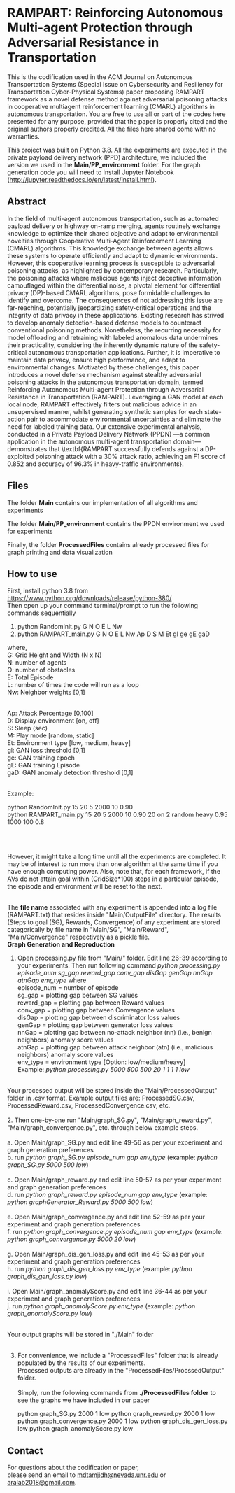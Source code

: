 # RAMPART: Reinforcing Autonomous Multi-agent Protection through Adversarial Resistance in Transportation

This is the codification used in the ACM Journal on Autonomous Transportation Systems (Special Issue on Cybersecurity and Resiliency for Transportation Cyber-Physical Systems) paper proposing RAMPART framework as a novel defense method against adversarial poisoning attacks in cooperative multiagent reinforcement learning (CMARL) algorithms in autonomous transportation. You are free to use all or part of the codes here presented for any purpose, provided that the paper is properly cited and the original authors properly credited. All the files here shared come with no warranties.


This project was built on Python 3.8. All the experiments are executed in the private payload delivery network (PPD) architecture, we included the version we used in the **Main/PP_environment** folder. For the graph generation code you will need to install Jupyter Notebook (http://jupyter.readthedocs.io/en/latest/install.html).

## Abstract
In the field of multi-agent autonomous transportation, such as automated payload delivery or highway on-ramp merging, agents routinely exchange knowledge to optimize their shared objective and adapt to environmental novelties through Cooperative Multi-Agent Reinforcement Learning (CMARL) algorithms. This knowledge exchange between agents allows these systems to operate efficiently and adapt to dynamic environments. However, this cooperative learning process is susceptible to adversarial poisoning attacks, as highlighted by contemporary research. Particularly, the poisoning attacks where malicious agents inject deceptive information camouflaged within the differential noise, a pivotal element for differential privacy (DP)-based CMARL algorithms, pose formidable challenges to identify and overcome. The consequences of not addressing this issue are far-reaching, potentially jeopardizing safety-critical operations and the integrity of data privacy in these applications. Existing research has strived to develop anomaly detection-based defense models to counteract conventional poisoning methods. Nonetheless, the recurring necessity for model offloading and retraining with labeled anomalous data undermines their practicality, considering the inherently dynamic nature of the safety-critical autonomous transportation applications. Further, it is imperative to maintain data privacy, ensure high performance, and adapt to environmental changes. Motivated by these challenges, this paper introduces a novel defense mechanism against stealthy adversarial poisoning attacks in the autonomous transportation domain, termed Reinforcing Autonomous Multi-agent Protection through Adversarial Resistance in Transportation (RAMPART). Leveraging a GAN model at each local node, RAMPART effectively filters out malicious advice in an unsupervised manner, whilst generating synthetic samples for each state-action pair to accommodate environmental uncertainties and eliminate the need for labeled training data. Our extensive experimental analysis, conducted in a Private Payload Delivery Network (PPDN) —a common application in the autonomous multi-agent transportation domain—demonstrates that \textbf{RAMPART successfully defends against a DP-exploited poisoning attack with a $30\%$ attack ratio, achieving an F1 score of $0.852$ and accuracy of $96.3\%$ in heavy-traffic environments}.


## Files
The folder **Main** contains our implementation of all algorithms and experiments

The folder **Main/PP_environment** contains the PPDN environment we used for experiments

Finally, the folder **ProcessedFiles** contains already processed files for graph printing and data visualization

## How to use <br />
First, install python 3.8 from https://www.python.org/downloads/release/python-380/<br />
Then open up your command terminal/prompt to run the following commands sequentially<br />
1. python RandomInit.py G N O E L Nw
2. python RAMPART_main.py G N O E L Nw Ap D S M Et gl ge gE gaD


where, <br />
G: Grid Height and Width (N x N)<br />
N: number of agents<br />
O: number of obstacles<br />
E: Total Episode<br />
L: number of times the code will run as a loop<br />
Nw: Neighbor weights [0,1]<br /> <br />

Ap: Attack Percentage [0,100]<br />
D: Display environment [on, off]<br />
S: Sleep (sec)<br />
M: Play mode [random, static]<br />
Et: Environment type [low, medium, heavy] <br />
gl: GAN loss threshold [0,1] <br />
ge: GAN training epoch <br />
gE: GAN training Episode <br />
gaD: GAN anomaly detection threshold [0,1] <br />

<br />
Example:<br />

python RandomInit.py 15 20 5 2000 10 0.90 <br />
python RAMPART_main.py 15 20 5 2000 10 0.90 20 on 2 random heavy 0.95 1000 100 0.8<br />

<br /><br />
         
However, it might take a long time until all the experiments are completed. 
It may be of interest to run more than one algorithm at the same time if you have enough computing power. 
Also, note that, for each framework, if the AVs do not attain goal within (GridSize*100) steps in a particular episode, the episode and environment will be reset to the next. <br /><br />

The **file name** associated with any experiment is appended into a log file (RAMPART.txt) that resides inside "Main/OutputFile" directory.
The results (Steps to goal (SG), Rewards, Convergence) of any experiment are stored categorically by file name in "Main/SG", "Main/Reward", "Main/Convergence" respectively as a pickle file.
<br />
**Graph Generation and Reproduction**
1. Open processing.py file from "Main/" folder. Edit line 26-39 according to your experiments. Then run following command
	_python processing.py episode_num sg_gap reward_gap conv_gap disGap genGap nnGap atnGap env_type_
	where <br />
		episode_num = number of episode<br />
		sg_gap = plotting gap between SG values<br />
		reward_gap = plotting gap between Reward values<br />
  		conv_gap = plotting gap between Convergence values<br />
  		disGap = plotting gap between discriminator loss values <br />
    		genGap = plotting gap between generator loss values <br />
   		nnGap = plotting gap between no-attack neighbor (nn) (i.e., benign neighbors) anomaly score values <br />
     		atnGap = plotting gap between attack neighbor (atn) (i.e., malicious neighbors) anomaly score values <br />
    		env_type = environment type [Option: low/medium/heavy]<br />
Example: _python processing.py 5000 500 500 20 1 1 1 1 low_ <br /><br />

Your processed output will be stored inside the "Main/ProcessedOutput" folder in .csv format. Example output files are: ProcessedSG.csv, ProcessedReward.csv, ProcessedConvergence.csv, etc.<br /><br />
2. Then one-by-one run "Main/graph_SG.py", "Main/graph_reward.py", "Main/graph_convergence.py", etc. through below example steps.<br /><br />
	a. Open Main/graph_SG.py and edit line 49-56 as per your experiment and graph generation preferences<br />
	b. run _python graph_SG.py episode_num gap env_type_   (example: _python graph_SG.py 5000 500 low_)<br /><br />
	c. Open Main/graph_reward.py and edit line 50-57 as per your experiment and graph generation preferences<br />
	d. run _python graph_reward.py episode_num gap env_type_  (example: _python graphGenerator_Reward.py 5000 500 low_)<br /><br />
	e. Open Main/graph_convergence.py and edit line 52-59 as per your experiment and graph generation preferences<br />
	f. run _python graph_convergence.py episode_num gap env_type_   (example: _python graph_convergence.py 5000 20 low_)<br /><br />
 	g. Open Main/graph_dis_gen_loss.py and edit line 45-53 as per your experiment and graph generation preferences<br />
	h. run _python graph_dis_gen_loss.py env_type_   (example: _python graph_dis_gen_loss.py low_)<br /><br />
 	i. Open Main/graph_anomalyScore.py and edit line 36-44 as per your experiment and graph generation preferences<br />
	j. run _python graph_anomalyScore.py env_type_   (example: _python graph_anomalyScore.py low_)<br /><br />
	
	
Your output graphs will be stored in "./Main" folder <br /><br />

3. For convenience, we include a "ProcessedFiles" folder that is already populated by the results of our experiments. <br />
	Processed outputs are already in the "ProcessedFiles/ProcssedOutput" folder.<br /><br />
	Simply, run the following commands from **./ProcessedFiles folder** to see the graphs we have included in our paper<br/>
	
	python graph_SG.py 2000 1 low
	python graph_reward.py 2000 1 low
	python graph_convergence.py 2000 1 low
	python graph_dis_gen_loss.py low
	python graph_anomalyScore.py low
	
	
## Contact
For questions about the codification or paper, <br />please send an email to mdtamjidh@nevada.unr.edu or aralab2018@gmail.com.
